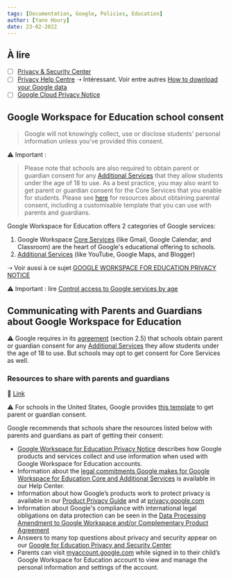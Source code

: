```yaml
---
tags: [Documentation, Google, Policies, Education]
author: [Yann Houry]
date: 23-02-2022
---
```


## À lire
- [ ] [Privacy & Security Center](https://edu.google.com/intl/en_ALL/why-google/privacy-security/)
- [ ] [Privacy Help Centre](https://support.google.com/policies/answer/9581826?visit_id=637812069774506904-412235942&rd=2#zippy=%2Cdownload-your-data-from-google-products-and-services) ➝ Intéressant. Voir entre autres [How to download your Google data](https://support.google.com/accounts/answer/3024190)
- [ ] [Google Cloud Privacy Notice](https://cloud.google.com/terms/cloud-privacy-notice?hl=en_GB)

## Google Workspace for Education school consent
> Google will not knowingly collect, use or disclose students' personal information unless you’ve provided this consent.

⚠️ Important :
> Please note that schools are also required to obtain parent or guardian consent for any [Additional Services](https://support.google.com/a/answer/6356441?hl=en-GB) that they allow students under the age of 18 to use. As a best practice, you may also want to get parent or guardian consent for the Core Services that you enable for students. Please see [here](https://support.google.com/a/answer/6356509?hl=en-GB&ref_topic=6047382) for resources about obtaining parental consent, including a customisable template that you can use with parents and guardians.

Google Workspace for Education offers 2 categories of Google services: 
1.  Google Workspace [Core Services](https://www.google.com/apps/intl/en/terms/user_features.html) (like Gmail, Google Calendar, and Classroom) are the heart of Google's educational offering to schools.  
2.  [Additional Services](https://support.google.com/a/answer/181865) (like YouTube, Google Maps, and Blogger)

➝ Voir aussi à ce sujet [GOOGLE WORKSPACE FOR EDUCATION PRIVACY NOTICE](https://workspace.google.com/intl/en-GB/terms/education_privacy.html#privacy-police-revamp-intro)

⚠️ Important : lire [Control access to Google services by age](https://support.google.com/a/answer/10651918)

## Communicating with Parents and Guardians about Google Workspace for Education
⚠️ Google requires in its [agreement](https://gsuite.google.com/terms/education_terms.html) (section 2.5) that schools obtain parent or guardian consent for any [Additional Services](https://support.google.com/a/answer/6356441) they allow students under the age of 18 to use. But schools may opt to get consent for Core Services as well.

### Resources to share with parents and guardians
🔗 [Link](https://support.google.com/a/answer/6356509?amp;ref_topic=6047382&product_name=UnuFlow&hl=en-GB&ref_topic=6047382&visit_id=637812050248602760-792179055&rd=1&src=supportwidget0&hl=en-GB)

⚠️ For schools in the United States, Google provides [this template](https://support.google.com/a/answer/7391849) to get parent or guardian consent.

Google recommends that schools share the resources listed below with parents and guardians as part of getting their consent:

- [Google Workspace for Education Privacy Notice](https://www.google.com/work/apps/terms/education_privacy.html) describes how Google products and services collect and use information when used with Google Workspace for Education accounts.
- Information about the [legal commitments Google makes for Google Workspace for Education Core and Additional Services](https://support.google.com/a/answer/6356441) is available in our Help Center.
- Information about how Google’s products work to protect privacy is available in our [Product Privacy Guide](https://www.google.com/intl/en/policies/technologies/product-privacy/) and at [privacy.google.com](https://privacy.google.com/)
- Information about Google's compliance with international legal obligations on data protection can be seen in the [Data Processing Amendment to Google Workspace and/or Complementary Product Agreement](https://gsuite.google.com/terms/dpa_terms.html)
- Answers to many top questions about privacy and security appear on our [Google for Education Privacy and Security Center](https://www.google.com/edu/trust/)
- Parents can visit [myaccount.google.com](https://myaccount.google.com/) while signed in to their child’s Google Workspace for Education account to view and manage the personal information and settings of the account.
